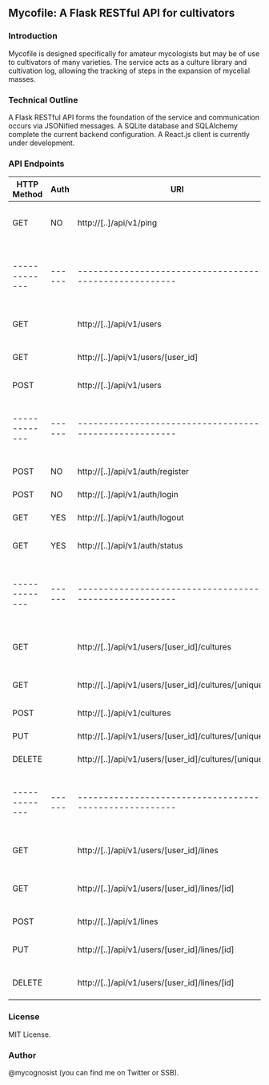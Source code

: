 ## Mycofile: A Flask RESTful API for cultivators

### Introduction

Mycofile is designed specifically for amateur mycologists but may be of use to cultivators of many varieties. The service acts as a culture library and cultivation log, allowing the tracking of steps in the expansion of mycelial masses. 

### Technical Outline

A Flask RESTful API forms the foundation of the service and communication occurs via JSONified messages. A SQLite database and SQLAlchemy complete the current backend configuration. A React.js client is currently under development.

### API Endpoints

| HTTP Method | Auth | URI                                                     | Action                       |
|-------------|------|---------------------------------------------------------|------------------------------|
| GET         | NO   | http://[..]/api/v1/ping                                 | Ping - system status test    |
|-------------|------|---------------------------------------------------------|------------------------------|
| GET         |      | http://[..]/api/v1/users                                | Return all users             |
| GET         |      | http://[..]/api/v1/users/[user_id]                      | Return single user           |
| POST        |      | http://[..]/api/v1/users                                | Add user                     |
|-------------|------|---------------------------------------------------------|------------------------------|
| POST        | NO   | http://[..]/api/v1/auth/register                        | Register a user              |
| POST        | NO   | http://[..]/api/v1/auth/login                           | Log in a user                |
| GET         | YES  | http://[..]/api/v1/auth/logout                          | Log out a user               |
| GET         | YES  | http://[..]/api/v1/auth/status                          | Get user status              |
|-------------|------|---------------------------------------------------------|------------------------------|
| GET         |      | http://[..]/api/v1/users/[user_id]/cultures             | Return all cultures by user  |
| GET         |      | http://[..]/api/v1/users/[user_id]/cultures/[unique_id] | Return single culture        |
| POST        |      | http://[..]/api/v1/cultures                             | Add culture                  |
| PUT         |      | http://[..]/api/v1/users/[user_id]/cultures/[unique_id] | Update culture               |
| DELETE      |      | http://[..]/api/v1/users/[user_id]/cultures/[unique_id] | Delete culture               |
|-------------|------|---------------------------------------------------------|------------------------------|
| GET         |      | http://[..]/api/v1/users/[user_id]/lines                | Return all lines by user     |
| GET         |      | http://[..]/api/v1/users/[user_id]/lines/[id]           | Return single line object    |
| POST        |      | http://[..]/api/v1/lines                                | Add line object              |
| PUT         |      | http://[..]/api/v1/users/[user_id]/lines/[id]           | Update line object           |
| DELETE      |      | http://[..]/api/v1/users/[user_id]/lines/[id]           | Delete line object           |

### License

MIT License.

### Author

@mycognosist (you can find me on Twitter or SSB).
